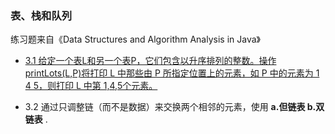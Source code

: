 ### 表、栈和队列

练习题来自《Data Structures and Algorithm Analysis in Java》

+ [3.1 给定一个表L和另一个表P，它们包含以升序排列的整数。操作printLots(L,P)将打印 L 中那些由 P 所指定位置上的元素，如 P 中的元素为 1 4 5，则打印 L 中第 1,4,5个元素。](https://github.com/Bluewu129/DataStructure-algorithm/blob/main/Collection/chap03/Practice1.java)

+ 3.2 通过只调整链（而不是数据）来交换两个相邻的元素，使用 **a.但链表 b.双链表** .
